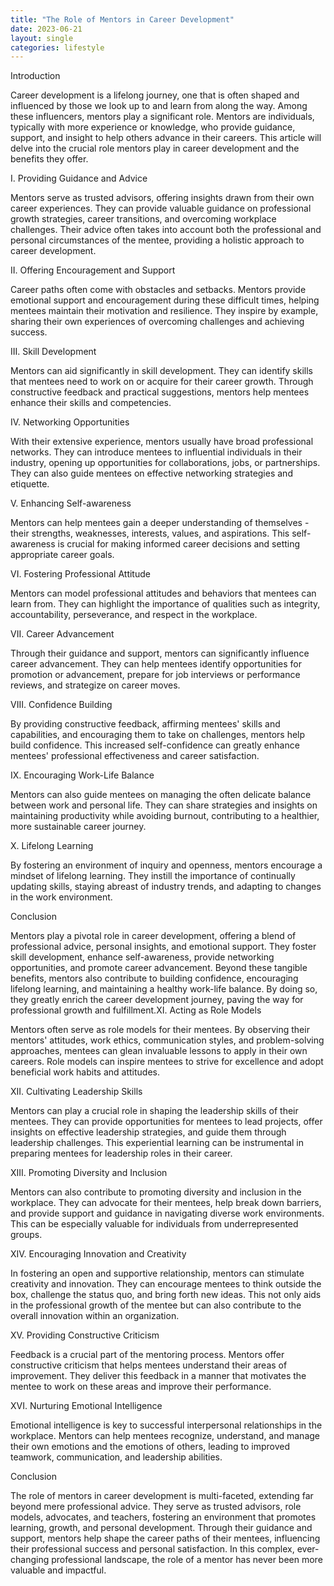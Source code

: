 ```yaml
---
title: "The Role of Mentors in Career Development"
date: 2023-06-21
layout: single
categories: lifestyle
---
```

Introduction

Career development is a lifelong journey, one that is often shaped and influenced by those we look up to and learn from along the way. Among these influencers, mentors play a significant role. Mentors are individuals, typically with more experience or knowledge, who provide guidance, support, and insight to help others advance in their careers. This article will delve into the crucial role mentors play in career development and the benefits they offer.

I. Providing Guidance and Advice

Mentors serve as trusted advisors, offering insights drawn from their own career experiences. They can provide valuable guidance on professional growth strategies, career transitions, and overcoming workplace challenges. Their advice often takes into account both the professional and personal circumstances of the mentee, providing a holistic approach to career development.

II. Offering Encouragement and Support

Career paths often come with obstacles and setbacks. Mentors provide emotional support and encouragement during these difficult times, helping mentees maintain their motivation and resilience. They inspire by example, sharing their own experiences of overcoming challenges and achieving success.

III. Skill Development

Mentors can aid significantly in skill development. They can identify skills that mentees need to work on or acquire for their career growth. Through constructive feedback and practical suggestions, mentors help mentees enhance their skills and competencies.

IV. Networking Opportunities

With their extensive experience, mentors usually have broad professional networks. They can introduce mentees to influential individuals in their industry, opening up opportunities for collaborations, jobs, or partnerships. They can also guide mentees on effective networking strategies and etiquette.

V. Enhancing Self-awareness

Mentors can help mentees gain a deeper understanding of themselves - their strengths, weaknesses, interests, values, and aspirations. This self-awareness is crucial for making informed career decisions and setting appropriate career goals.

VI. Fostering Professional Attitude

Mentors can model professional attitudes and behaviors that mentees can learn from. They can highlight the importance of qualities such as integrity, accountability, perseverance, and respect in the workplace.

VII. Career Advancement

Through their guidance and support, mentors can significantly influence career advancement. They can help mentees identify opportunities for promotion or advancement, prepare for job interviews or performance reviews, and strategize on career moves.

VIII. Confidence Building

By providing constructive feedback, affirming mentees' skills and capabilities, and encouraging them to take on challenges, mentors help build confidence. This increased self-confidence can greatly enhance mentees' professional effectiveness and career satisfaction.

IX. Encouraging Work-Life Balance

Mentors can also guide mentees on managing the often delicate balance between work and personal life. They can share strategies and insights on maintaining productivity while avoiding burnout, contributing to a healthier, more sustainable career journey.

X. Lifelong Learning

By fostering an environment of inquiry and openness, mentors encourage a mindset of lifelong learning. They instill the importance of continually updating skills, staying abreast of industry trends, and adapting to changes in the work environment.

Conclusion

Mentors play a pivotal role in career development, offering a blend of professional advice, personal insights, and emotional support. They foster skill development, enhance self-awareness, provide networking opportunities, and promote career advancement. Beyond these tangible benefits, mentors also contribute to building confidence, encouraging lifelong learning, and maintaining a healthy work-life balance. By doing so, they greatly enrich the career development journey, paving the way for professional growth and fulfillment.XI. Acting as Role Models

Mentors often serve as role models for their mentees. By observing their mentors' attitudes, work ethics, communication styles, and problem-solving approaches, mentees can glean invaluable lessons to apply in their own careers. Role models can inspire mentees to strive for excellence and adopt beneficial work habits and attitudes.

XII. Cultivating Leadership Skills

Mentors can play a crucial role in shaping the leadership skills of their mentees. They can provide opportunities for mentees to lead projects, offer insights on effective leadership strategies, and guide them through leadership challenges. This experiential learning can be instrumental in preparing mentees for leadership roles in their career.

XIII. Promoting Diversity and Inclusion

Mentors can also contribute to promoting diversity and inclusion in the workplace. They can advocate for their mentees, help break down barriers, and provide support and guidance in navigating diverse work environments. This can be especially valuable for individuals from underrepresented groups.

XIV. Encouraging Innovation and Creativity

In fostering an open and supportive relationship, mentors can stimulate creativity and innovation. They can encourage mentees to think outside the box, challenge the status quo, and bring forth new ideas. This not only aids in the professional growth of the mentee but can also contribute to the overall innovation within an organization.

XV. Providing Constructive Criticism

Feedback is a crucial part of the mentoring process. Mentors offer constructive criticism that helps mentees understand their areas of improvement. They deliver this feedback in a manner that motivates the mentee to work on these areas and improve their performance.

XVI. Nurturing Emotional Intelligence

Emotional intelligence is key to successful interpersonal relationships in the workplace. Mentors can help mentees recognize, understand, and manage their own emotions and the emotions of others, leading to improved teamwork, communication, and leadership abilities.

Conclusion

The role of mentors in career development is multi-faceted, extending far beyond mere professional advice. They serve as trusted advisors, role models, advocates, and teachers, fostering an environment that promotes learning, growth, and personal development. Through their guidance and support, mentors help shape the career paths of their mentees, influencing their professional success and personal satisfaction. In this complex, ever-changing professional landscape, the role of a mentor has never been more valuable and impactful.
